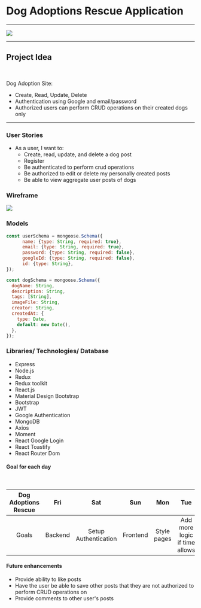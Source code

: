 # Dog Adoptions Rescue Application

---
<img src="https://wallup.net/wp-content/uploads/2015/06/Frienship-is-good.jpg">

---
## Project Idea
<br>

Dog Adoption Site:

- Create, Read, Update, Delete
- Authentication using Google and email/password
- Authorized users can perform CRUD operations on their created dogs only

---

### User Stories
- As a user, I want to:
  - Create, read, update, and delete a dog post
  - Register
  - Be authenticated to perform crud operations
  - Be authorized to edit or delete my personally created posts
  - Be able to view aggregate user posts of dogs

### Wireframe

<img src="https://i.imgur.com/b91rk20.png">

### Models

```js
const userSchema = mongoose.Schema({
      name: {type: String, required: true},
      email: {type: String, required: true},
      password: {type: String, required: false},
      googleId: {type: String, required: false},
      id: {type: String},
});

const dogSchema = mongoose.Schema({
  dogName: String,
  description: String,
  tags: [String],
  imageFile: String,
  creator: String,
  createdAt: {
    type: Date,
    default: new Date(),
  },
});
```


### Libraries/ Technologies/ Database

- Express
- Node.js
- Redux
- Redux toolkit
- React.js
- Material Design Bootstrap
- Bootstrap
- JWT
- Google Authentication
- MongoDB
- Axios
- Moment
- React Google Login
- React Toastify
- React Router Dom
#### Goal for each day
<br>

| Dog Adoptions Rescue | Fri | Sat | Sun | Mon | Tue | Wed
| :---: | :---: | :---: | :---: | :---: | :---: | :---: |
| Goals | Backend | Setup Authentication | Frontend  | Style pages | Add more logic if time allows | Finishing touches|

#### Future enhancements
- Provide ability to like posts
- Have the user be able to save other posts that they are not authorized to perform CRUD operations on
- Provide comments to other user's posts
